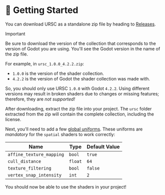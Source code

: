 # 🚀 Getting Started

You can download URSC as a standalone zip file by heading to [Releases]().

> [!IMPORTANT]
> Be sure to download the version of the collection that corresponds to the version of Godot you are using. You'll see the Godot version in the name of the zip file.
>
> For example, in `ursc_1.0.0_4.2.2.zip`:
> - `1.0.0` is the version of the shader collection.
> - `4.2.2` is the version of Godot the shader collection was made with.
>
> So, you should only use URSC `1.0.0` with Godot `4.2.2`. Using different versions may result in broken shaders due to changes or missing features; therefore, they are *not supported!*

After downloading, extract the zip file into your project. The `ursc` folder extracted from the zip will contain the complete collection, including the license.

Next, you'll need to add a few [global uniforms](https://docs.godotengine.org/en/stable/tutorials/shaders/shader_reference/shading_language.html#global-uniforms). These uniforms are *mandatory* for the `spatial` shaders to work correctly:

| Name                         | Type    | Default Value |
| ---------------------------- | -----   | ------------- |
| `affine_texture_mapping`     | `bool`  | `true`        |
| `cull_distance`              | `float` | `64`          |
| `texture_filtering`          | `bool`  | `false`       |
| `vertex_snap_intensity`      | `int`   | `2`           |

You should now be able to use the shaders in your project!
